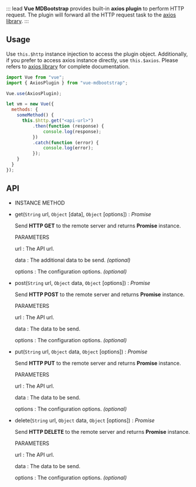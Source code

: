::: lead
**Vue MDBootstrap** provides built-in **axios plugin** to perform HTTP request. The plugin will
forward all the HTTP request task to the [axios library](https://github.com/axios/axios).
:::


## Usage

Use `this.$http` instance injection to access the plugin object. Additionally, if you prefer to
access axios instance directly, use `this.$axios`. Please refers to [axios library](https://github.com/axios/axios)
for complete documentation.

```js
import Vue from "vue";
import { AxiosPlugin } from "vue-mdbootstrap";

Vue.use(AxiosPlugin);

let vm = new Vue({
  methods: {
    someMethod() {
      this.$http.get("<api-url>")
          .then(function (response) {
              console.log(response);
          })
          .catch(function (error) {
              console.log(error);
          });
    }
  }
});

```


## API

<div class="refs-api">

* INSTANCE METHOD

* <span class="text-primary font-weight-bold">get</span>(`String` url, `Object` [data], `Object` [options]) : <em class="text-grey-500">Promise</em>

  Send **HTTP GET** to the remote server and returns **Promise** instance.

  <span class="text-muted font-weight-bold">PARAMETERS<span>

  <span class="text-unique font-weight-bold">url</span> : The API url.

  <span class="text-unique font-weight-bold">data</span> : The additional data to be send. *(optional)*

  <span class="text-unique font-weight-bold">options</span> : The configuration options. *(optional)*

* <span class="text-primary font-weight-bold">post</span>(`String` url, `Object` data, `Object` [options]) : <em class="text-grey-500">Promise</em>

  Send **HTTP POST** to the remote server and returns **Promise** instance.

  <span class="text-muted font-weight-bold">PARAMETERS<span>

  <span class="text-unique font-weight-bold">url</span> : The API url.

  <span class="text-unique font-weight-bold">data</span> : The data to be send.

  <span class="text-unique font-weight-bold">options</span> : The configuration options. *(optional)*

* <span class="text-primary font-weight-bold">put</span>(`String` url, `Object` data, `Object` [options]) : <em class="text-grey-500">Promise</em>

  Send **HTTP PUT** to the remote server and returns **Promise** instance.

  <span class="text-muted font-weight-bold">PARAMETERS<span>

  <span class="text-unique font-weight-bold">url</span> : The API url.

  <span class="text-unique font-weight-bold">data</span> : The data to be send.

  <span class="text-unique font-weight-bold">options</span> : The configuration options. *(optional)*

* <span class="text-primary font-weight-bold">delete</span>(`String` url, `Object` data, `Object` [options]) : <em class="text-grey-500">Promise</em>

  Send **HTTP DELETE** to the remote server and returns **Promise** instance.

  <span class="text-muted font-weight-bold">PARAMETERS<span>

  <span class="text-unique font-weight-bold">url</span> : The API url.

  <span class="text-unique font-weight-bold">data</span> : The data to be send.

  <span class="text-unique font-weight-bold">options</span> : The configuration options. *(optional)*

</div>